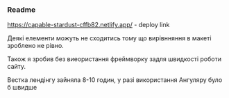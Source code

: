 ### Readme

https://capable-stardust-cffb82.netlify.app/ - deploy link

Деякі елементи можуть не сходитись тому що вирівнняння в макеті зроблено не рівно.

Також я зробив без виеористання фреймворку задля швидкості роботи сайту.

Вестка лендінгу зайняла 8-10 годин, у разі використання Ангуляру було б швидше
